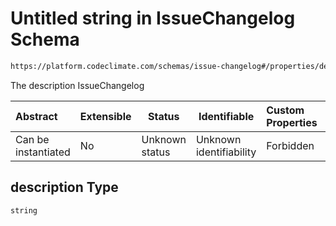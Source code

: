 # Untitled string in IssueChangelog Schema

```txt
https://platform.codeclimate.com/schemas/issue-changelog#/properties/description
```

The description IssueChangelog


| Abstract            | Extensible | Status         | Identifiable            | Custom Properties | Additional Properties | Access Restrictions | Defined In                                                                                      |
| :------------------ | ---------- | -------------- | ----------------------- | :---------------- | --------------------- | ------------------- | ----------------------------------------------------------------------------------------------- |
| Can be instantiated | No         | Unknown status | Unknown identifiability | Forbidden         | Allowed               | none                | [IssueChangelog.schema.json\*](../../schemas/IssueChangelog.schema.json "open original schema") |

## description Type

`string`
